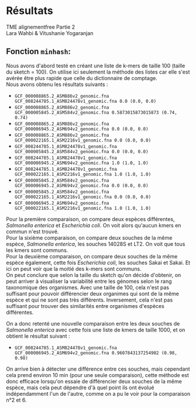 
# Résultats
TME alignementfree Partie 2   
Lara Wahbi & Vitushanie Yogaranjan

## Fonction `minhash`:

Nous avons d'abord testé en créant une liste de k-mers de taille 100 (taille du sketch = 100). On utilise ici seulement la méthode des listes car elle s'est avérée être plus rapide que celle du dictionnaire de comptage.  
Nous avons obtenu les résultats suivants :  

 - `GCF_000008865.2_ASM886v2_genomic.fna GCF_008244785.1_ASM824478v1_genomic.fna 0.0 (0.0, 0.0)`
 - `GCF_000008865.2_ASM886v2_genomic.fna GCF_000005845.2_ASM584v2_genomic.fna 0.5873015873015873 (0.74, 0.74)`
 - `GCF_000008865.2_ASM886v2_genomic.fna GCF_000006945.2_ASM694v2_genomic.fna 0.0 (0.0, 0.0)`
 - `GCF_000008865.2_ASM886v2_genomic.fna GCF_000022165.1_ASM2216v1_genomic.fna 0.0 (0.0, 0.0)`
 - `GCF_008244785.1_ASM824478v1_genomic.fna GCF_000005845.2_ASM584v2_genomic.fna 0.0 (0.0, 0.0)`
 - `GCF_008244785.1_ASM824478v1_genomic.fna GCF_000006945.2_ASM694v2_genomic.fna 1.0 (1.0, 1.0)`
 - `GCF_008244785.1_ASM824478v1_genomic.fna GCF_000022165.1_ASM2216v1_genomic.fna 1.0 (1.0, 1.0)`
 - `GCF_000005845.2_ASM584v2_genomic.fna GCF_000006945.2_ASM694v2_genomic.fna 0.0 (0.0, 0.0)`
 - `GCF_000005845.2_ASM584v2_genomic.fna GCF_000022165.1_ASM2216v1_genomic.fna 0.0 (0.0, 0.0)`
 - `GCF_000006945.2_ASM694v2_genomic.fna GCF_000022165.1_ASM2216v1_genomic.fna 1.0 (1.0, 1.0)`

Pour la première comparaison, on compare deux espèces différentes, *Salmonella enterica* et *Escherichia coli*. On voit alors qu'aucun kmers en commun n'est trouvé.  
Pour la sixième comparaison, on compare deux souches de la même espèce, *Salmonella enterica*, les souches 14028S et LT2. On voit que tous les kmers sont communs.  
Pour la deuxième comparaison, on compare deux souches de la même espèce également, cette fois *Escherichia coli*, les souches Sakai et Sakai. Et ici on peut voir que la moitié des k-mers sont communs.  
On peut conclure que selon la taille du sketch qu'on décide d'obtenir, on peut arriver à visualiser la variabilité entre les génomes selon le rang taxonomique des organismes. Avec une taille de 100, cela n'est pas suffisant pour pouvoir différencier deux organimes qui sont de la même espèce et qui ne sont pas très différents. Inversement, cela n'est pas suffisant pour trouver des similarités entre organismes d'espèces différentes.  

  
On a donc retenté une nouvelle comparaison entre les deux souches de *Salmonella enterica* avec cette fois une liste de kmers de taille 1000, et on obtient le résultat suivant :
 - `GCF_008244785.1_ASM824478v1_genomic.fna GCF_000006945.2_ASM694v2_genomic.fna 0.9607843137254902 (0.98, 0.98)`
  
On arrive bien à détecter une différence entre ces souches, mais cependant cela prend environ 10 min (pour une seule comparaison), cette méthode est donc efficace lorsqu'on essaie de différencier deux souches de la même espèce, mais cela peut dépendre d'à quel point ils ont évolué indépendamment l'un de l'autre, comme on a pu le voir pour la comparaison n°2 et 6.
